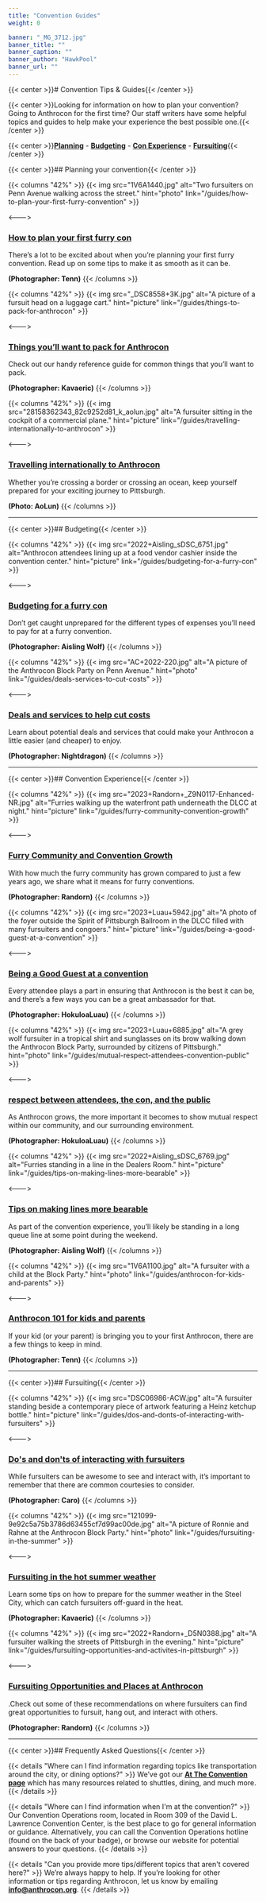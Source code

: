 ```yaml
---
title: "Convention Guides"
weight: 0

banner: "_MG_3712.jpg"
banner_title: ""
banner_caption: ""
banner_author: "HawkPool"
banner_url: ""
---
```


{{< center >}}# Convention Tips & Guides{{< /center >}}

{{< center >}}Looking for information on how to plan your convention? Going to Anthrocon for the first time? Our staff writers have some helpful topics and guides to help make your experience the best possible one.{{< /center >}}

{{< center >}}[**Planning**](#planning-your-convention) - [**Budgeting**](#budgeting) - [**Con Experience**](#convention-experience) - [**Fursuiting**](#fursuiting){{< /center >}}

{{< center >}}## Planning your convention{{< /center >}}

{{< columns "42%" >}}
{{< img src="1V6A1440.jpg" alt="Two fursuiters on Penn Avenue walking across the street." hint="photo" link="/guides/how-to-plan-your-first-furry-convention" >}}

<--->

### [How to plan your first furry con](/guides/how-to-plan-your-first-furry-convention)

There’s a lot to be excited about when you’re planning your first furry convention. Read up on some tips to make it as smooth as it can be.

**(Photographer: Tenn)**
{{< /columns >}}

{{< columns "42%" >}}
{{< img src="_DSC8558+3K.jpg" alt="A picture of a fursuit head on a luggage cart." hint="picture" link="/guides/things-to-pack-for-anthrocon" >}}

<--->

### [Things you’ll want to pack for Anthrocon](/guides/things-to-pack-for-anthrocon)

Check out our handy reference guide for common things that you’ll want to pack.

**(Photographer: Kavaeric)**
{{< /columns >}}

{{< columns "42%" >}}
{{< img src="28158362343_82c9252d81_k_aolun.jpg" alt="A fursuiter sitting in the cockpit of a commercial plane." hint="picture" link="/guides/travelling-internationally-to-anthrocon" >}}

<--->

### [Travelling internationally to Anthrocon](/guides/travelling-internationally-to-anthrocon)

Whether you’re crossing a border or crossing an ocean, keep yourself prepared for your exciting journey to Pittsburgh.

**(Photo: AoLun)**
{{< /columns >}}

***

{{< center >}}## Budgeting{{< /center >}}

{{< columns "42%" >}}
{{< img src="2022+Aisling_sDSC_6751.jpg" alt="Anthrocon attendees lining up at a food vendor cashier inside the convention center." hint="picture" link="/guides/budgeting-for-a-furry-con" >}}

<--->

### [Budgeting for a furry con](/guides/budgeting-for-a-furry-con)

Don’t get caught unprepared for the different types of expenses you’ll need to pay for at a furry convention.

**(Photographer: Aisling Wolf)**
{{< /columns >}}

{{< columns "42%" >}}
{{< img src="AC+2022-220.jpg" alt="A picture of the Anthrocon Block Party on Penn Avenue." hint="photo" link="/guides/deals-services-to-cut-costs" >}}

<--->

### [Deals and services to help cut costs](/guides/deals-services-to-cut-costs)

Learn about potential deals and services that could make your Anthrocon a little easier (and cheaper) to enjoy.

**(Photographer: Nightdragon)**
{{< /columns >}}

***

{{< center >}}## Convention Experience{{< /center >}}

{{< columns "42%" >}}
{{< img src="2023+Randorn+_Z9N0117-Enhanced-NR.jpg" alt="Furries walking up the waterfront path underneath the DLCC at night." hint="picture" link="/guides/furry-community-convention-growth" >}}

<--->

### [Furry Community and Convention Growth](/guides/furry-community-convention-growth)

With how much the furry community has grown compared to just a few years ago, we share what it means for furry conventions.

**(Photographer: Randorn)**
{{< /columns >}}

{{< columns "42%" >}}
{{< img src="2023+Luau+5942.jpg" alt="A photo of the foyer outside the Spirit of Pittsburgh Ballroom in the DLCC filled with many fursuiters and congoers." hint="picture" link="/guides/being-a-good-guest-at-a-convention" >}}

<--->

### [Being a Good Guest at a convention](/guides/being-a-good-guest-at-a-convention)

Every attendee plays a part in ensuring that Anthrocon is the best it can be, and there’s a few ways you can be a great ambassador for that.

**(Photographer: HokuloaLuau)**
{{< /columns >}}

{{< columns "42%" >}}
{{< img src="2023+Luau+6885.jpg" alt="A grey wolf fursuiter in a tropical shirt and sunglasses on its brow walking down the Anthrocon Block Party, surrounded by citizens of Pittsburgh." hint="photo" link="/guides/mutual-respect-attendees-convention-public" >}}

<--->

### [respect between attendees, the con, and the public](/guides/mutual-respect-attendees-convention-public)

As Anthrocon grows, the more important it becomes to show mutual respect within our community, and our surrounding environment.

**(Photographer: HokuloaLuau)**
{{< /columns >}}

{{< columns "42%" >}}
{{< img src="2022+Aisling_sDSC_6769.jpg" alt="Furries standing in a line in the Dealers Room." hint="picture" link="/guides/tips-on-making-lines-more-bearable" >}}

<--->

### [Tips on making lines more bearable](/guides/tips-on-making-lines-more-bearable)

As part of the convention experience, you’ll likely be standing in a long queue line at some point during the weekend.

**(Photographer: Aisling Wolf)**
{{< /columns >}}

{{< columns "42%" >}}
{{< img src="1V6A1100.jpg" alt="A fursuiter with a child at the Block Party." hint="photo" link="/guides/anthrocon-for-kids-and-parents" >}}

<--->

### [Anthrocon 101 for kids and parents](/guides/anthrocon-for-kids-and-parents)

If your kid (or your parent) is bringing you to your first Anthrocon, there are a few things to keep in mind.

**(Photographer: Tenn)**
{{< /columns >}}

***

{{< center >}}## Fursuiting{{< /center >}}

{{< columns "42%" >}}
{{< img src="DSC06986-ACW.jpg" alt="A fursuiter standing beside a contemporary piece of artwork featuring a Heinz ketchup bottle." hint="picture" link="/guides/dos-and-donts-of-interacting-with-fursuiters" >}}

<--->

### [Do's and don'ts of interacting with fursuiters](/guides/dos-and-donts-of-interacting-with-fursuiters)

While fursuiters can be awesome to see and interact with, it’s important to remember that there are common courtesies to consider.

**(Photographer: Caro)**
{{< /columns >}}

{{< columns "42%" >}}
{{< img src="121099-9e92c5a75b3786d63455cf7d99ac00de.jpg" alt="A picture of Ronnie and Rahne at the Anthrocon Block Party." hint="photo" link="/guides/fursuiting-in-the-summer" >}}

<--->

### [Fursuiting in the hot summer weather](/guides/fursuiting-in-the-summer)

Learn some tips on how to prepare for the summer weather in the Steel City, which can catch fursuiters off-guard in the heat.

**(Photographer: Kavaeric)**
{{< /columns >}}

{{< columns "42%" >}}
{{< img src="2022+Randorn+_D5N0388.jpg" alt="A fursuiter walking the streets of Pittsburgh in the evening." hint="picture" link="/guides/fursuiting-opportunities-and-activites-in-pittsburgh" >}}

<--->

### [Fursuiting Opportunities and Places at Anthrocon](/guides/fursuiting-opportunities-and-activites-in-pittsburgh)

.Check out some of these recommendations on where fursuiters can find great opportunities to fursuit, hang out, and interact with others.

**(Photographer: Randorn)**
{{< /columns >}}

***

{{< center >}}## Frequently Asked Questions{{< /center >}}

{{< details "Where can I find information regarding topics like transportation around the city, or dining options?" >}}
We’ve got our [**At The Convention page**](/at-the-convention) which has many resources related to shuttles, dining, and much more.
{{< /details >}}

{{< details "Where can I find information when I'm at the convention?" >}}
Our Convention Operations room, located in Room 309 of the David L. Lawrence Convention Center, is the best place to go for general information or guidance. Alternatively, you can call the Convention Operations hotline (found on the back of your badge), or browse our website for potential answers to your questions.
{{< /details >}}

{{< details "Can you provide more tips/different topics that aren't covered here?" >}}
We’re always happy to help. If you’re looking for other information or tips regarding Anthrocon, let us know by emailing [**info@anthrocon.org**](mailto:info@anthrocon.org).
{{< /details >}}
